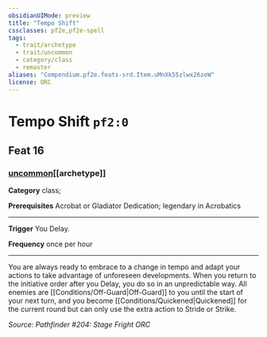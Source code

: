 ```yaml
---
obsidianUIMode: preview
title: "Tempo Shift"
cssclasses: pf2e,pf2e-spell
tags:
  - trait/archetype
  - trait/uncommon
  - category/class
  - remaster
aliases: "Compendium.pf2e.feats-srd.Item.uMnXk55zlwx26zeW"
license: ORC
---
```

# Tempo Shift `pf2:0`
## Feat 16
### [uncommon](uncommon "Uncommon Rarity Trait")[[archetype]]

**Category** class; 



**Prerequisites** Acrobat or Gladiator Dedication; legendary in Acrobatics
* * *
**Trigger** You Delay.

**Frequency** once per hour

* * *

You are always ready to embrace to a change in tempo and adapt your actions to take advantage of unforeseen developments. When you return to the initiative order after you Delay, you do so in an unpredictable way. All enemies are [[Conditions/Off-Guard|Off-Guard]] to you until the start of your next turn, and you become [[Conditions/Quickened|Quickened]] for the current round but can only use the extra action to Stride or Strike.

*Source: Pathfinder #204: Stage Fright*
*ORC*